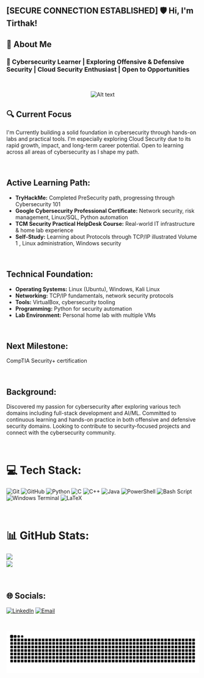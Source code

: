 ## [SECURE CONNECTION ESTABLISHED] 🛡️ Hi, I'm Tirthak!

## 💫 About Me

### 🔐 Cybersecurity Learner | Exploring Offensive & Defensive Security | Cloud Security Enthusiast | Open to Opportunities

<br>


<p align="center">
  <img src="https://i.pinimg.com/originals/dc/4d/b1/dc4db1c340e223ef56883a33df40e00b.gif" alt="Alt text" width="700"/>
</p>

## 🔍 Current Focus

I'm Currently building a solid foundation in cybersecurity through hands-on labs and practical tools. I'm especially exploring Cloud Security due to its rapid growth, impact, and long-term career potential. Open to learning across all areas of cybersecurity as I shape my path.


<br>

## Active Learning Path:
- **TryHackMe:** Completed PreSecurity path, progressing through Cybersecurity 101
- **Google Cybersecurity Professional Certificate:** Network security, risk management, Linux/SQL, Python automation
- **TCM Security Practical HelpDesk Course:** Real-world IT infrastructure & home lab experience
- **Self-Study:** Learning about Protocols through TCP/IP illustrated Volume 1 , Linux administration, Windows security 

<br>

## Technical Foundation:
- **Operating Systems:** Linux (Ubuntu), Windows, Kali Linux
- **Networking:** TCP/IP fundamentals, network security protocols
- **Tools:** VirtualBox, cybersecurity tooling
- **Programming:** Python for security automation
- **Lab Environment:** Personal home lab with multiple VMs

<br>

## Next Milestone: 
CompTIA Security+ certification

<br>

## Background:
Discovered my passion for cybersecurity after exploring various tech domains including full-stack development and AI/ML.
Committed to continuous learning and hands-on practice in both offensive and defensive security domains. Looking to contribute to security-focused projects and connect with the cybersecurity community.

<br>

# 💻 Tech Stack:
![Git](https://img.shields.io/badge/git-%23F05033.svg?style=for-the-badge&logo=git&logoColor=white) ![GitHub](https://img.shields.io/badge/github-%23121011.svg?style=for-the-badge&logo=github&logoColor=white) ![Python](https://img.shields.io/badge/python-3670A0?style=for-the-badge&logo=python&logoColor=ffdd54) ![C](https://img.shields.io/badge/c-%2300599C.svg?style=for-the-badge&logo=c&logoColor=white) ![C++](https://img.shields.io/badge/c++-%2300599C.svg?style=for-the-badge&logo=c%2B%2B&logoColor=white) ![Java](https://img.shields.io/badge/java-%23ED8B00.svg?style=for-the-badge&logo=openjdk&logoColor=white) ![PowerShell](https://img.shields.io/badge/PowerShell-%235391FE.svg?style=for-the-badge&logo=powershell&logoColor=white) ![Bash Script](https://img.shields.io/badge/bash_script-%23121011.svg?style=for-the-badge&logo=gnu-bash&logoColor=white) ![Windows Terminal](https://img.shields.io/badge/Windows%20Terminal-%234D4D4D.svg?style=for-the-badge&logo=windows-terminal&logoColor=white) ![LaTeX](https://img.shields.io/badge/latex-%23008080.svg?style=for-the-badge&logo=latex&logoColor=white)

<br>

# 📊 GitHub Stats:
![](https://github-readme-stats.vercel.app/api?username=Tirthak10&theme=dark&hide_border=false&include_all_commits=true&count_private=false)<br/>
![](https://github-readme-stats.vercel.app/api/top-langs/?username=Tirthak10&theme=dark&hide_border=false&include_all_commits=true&count_private=false&layout=compact)

<br>

## 🌐 Socials:
[![LinkedIn](https://img.shields.io/badge/LinkedIn-%230077B5.svg?logo=linkedin&logoColor=white)](https://www.linkedin.com/in/tirthak-likhar-8808a8255/) 
[![Email](https://img.shields.io/badge/Email-D14836?logo=gmail&logoColor=white)](mailto:tirthak.likhar.10@gmail.com)


<br>
<!-- Snake Game Repo View -->
<div align="center">

  ![snake gif](https://github.com/Tirthak10/Tirthak10/blob/output/github-snake-dark.svg)

</div>

<br>

<!-- Proudly created with GPRM ( https://gprm.itsvg.in ) -->

